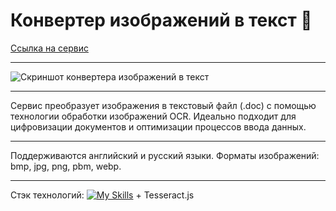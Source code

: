 # Конвертер изображений в текст 🔄

[Ссылка на сервис](https://poposhka1990.github.io/scan-to-text-converter/)


***

![Скриншот конвертера изображений в текст](https://github.com/poposhka1990/scan-to-text-converter/assets/71981296/6018ffda-72ed-40b7-8d64-36cbeac2d002)


***

Сервис преобразует изображения в текстовый файл (.doc) с помощью технологии обработки изображений OCR.
Идеально подходит для цифровизации документов и оптимизации процессов ввода данных.

***

Поддерживаются английский и русский языки.
Форматы изображений: bmp, jpg, png, pbm, webp.

***

Стэк технологий:
[![My Skills](https://skillicons.dev/icons?i=html,css,javascript&theme=light)](https://skillicons.dev) + Tesseract.js
